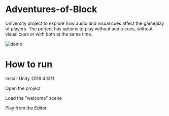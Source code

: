 # Adventures-of-Block
University project to explore how audio and visual cues affect the gameplay of players. The porject has options to play without audio cues, without visual cues or with both at the same time. 

![demo](Block.gif)

# How to run

Install Unity 2018.4.13f1

Open the project

Load the "welcome" scene

Play from the Editor
